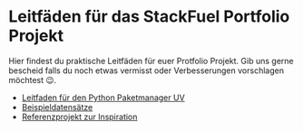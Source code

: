 # Leitfäden für das StackFuel Portfolio Projekt

Hier findest du praktische Leitfäden für euer Protfolio Projekt. Gib uns gerne bescheid falls du noch etwas vermisst oder Verbesserungen vorschlagen möchtest 😉.

- [Leitfaden für den Python Paketmanager UV](./uv_guide.md)
- [Beispieldatensätze](./data_sets.md)
- [Referenzprojekt zur Inspiration](https://github.com/jzatstackfuel/DPP-Referenzprojekt)


